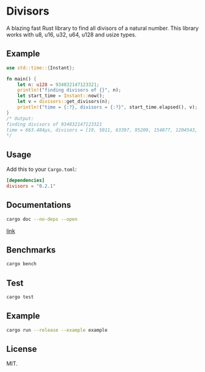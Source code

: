# Divisors
A blazing fast Rust library to find all divisors of a natural number. This library works with u8, u16, u32, u64, u128 and usize types.
## Example
``` Rust
use std::time::{Instant};

fn main() {
    let n: u128 = 934832147123321;
    println!("finding divisors of {}", n);
    let start_time = Instant::now();
    let v = divisors::get_divisors(n);
    println!("time = {:?}, divisors = {:?}", start_time.elapsed(), v);
}
/* Output:
finding divisors of 934832147123321
time = 663.484µs, divisors = [19, 5011, 63397, 95209, 154877, 1204543, 2942663, 317682367, 776088647, 6035964973, 9818737169, 14745684293, 186556006211, 49201691953859]
*/
```
## Usage
Add this to your `Cargo.toml`:
```toml
[dependencies]
divisors = "0.2.1"
```

## Documentations
```sh
cargo doc --no-deps --open
```
[link](https://docs.rs/divisors/) 

## Benchmarks
```sh
cargo bench
```

## Test
```sh
cargo test
```

## Example
```sh
cargo run --release --example example
```
## License
MIT.
